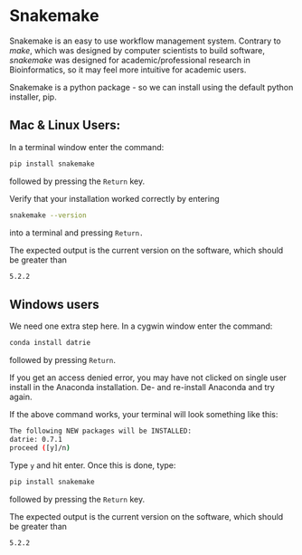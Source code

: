 # Snakemake

Snakemake is an easy to use workflow management system. Contrary to *make*, which was designed by 
computer scientists to build software, *snakemake* was designed for academic/professional research in Bioinformatics, so it may feel more intuitive for academic users.

Snakemake is a python package - so we can install using the default python installer, pip.

## Mac & Linux Users:

In a terminal window enter the command:

```bash
pip install snakemake
```
followed by pressing the `Return` key.

Verify that your installation worked correctly by entering

```bash
snakemake --version
```
into a terminal and pressing `Return.`

The expected output is the current version on the software, which should be greater than

```bash
5.2.2
```

## Windows users

We need one extra step here. In a cygwin window enter the command:

```bash
conda install datrie
```

followed by pressing `Return`.

If you get an access denied error, you may have not clicked on single user install in the Anaconda installation. De- and re-install Anaconda and try again.

If the above command works, your terminal will look something like this:

```bash
The following NEW packages will be INSTALLED:
datrie: 0.7.1
proceed ([y]/n)
```

Type `y` and hit enter. Once this is done, type:

```bash
pip install snakemake
```

followed by pressing the `Return` key.

The expected output is the current version on the software, which should be greater than

```bash
5.2.2
```
